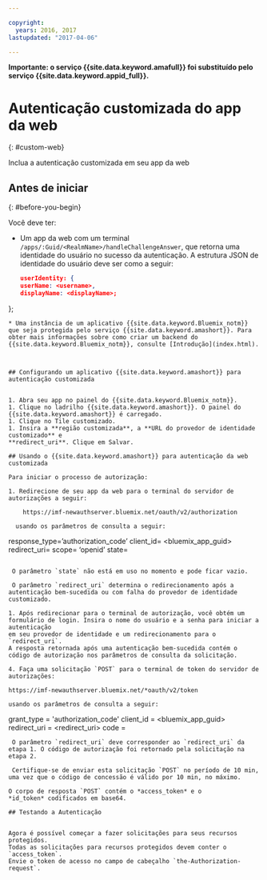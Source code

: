 ```yaml
---

copyright:
  years: 2016, 2017
lastupdated: "2017-04-06"

---
```


**Importante: o serviço {{site.data.keyword.amafull}} foi substituído pelo serviço {{site.data.keyword.appid_full}}.**

# Autenticação customizada do app da web
{: #custom-web}

Inclua a autenticação customizada em seu app da web

## Antes de iniciar
{: #before-you-begin}

Você deve ter:
* Um app da web com um terminal `/apps/:Guid/<RealmName>/handleChallengeAnswer`, que
retorna uma identidade do usuário no sucesso da autenticação. A estrutura JSON de identidade do usuário deve ser como a seguir:

   ```json
  userIdentity: {
  userName: <username>,
  displayName: <displayName>;
 };
```
* Uma instância de um aplicativo {{site.data.keyword.Bluemix_notm}} que seja protegida pelo serviço {{site.data.keyword.amashort}}. Para obter mais informações sobre como criar um backend do {{site.data.keyword.Bluemix_notm}}, consulte [Introdução](index.html).



## Configurando um aplicativo {{site.data.keyword.amashort}} para autenticação customizada


1. Abra seu app no painel do {{site.data.keyword.Bluemix_notm}}.
1. Clique no ladrilho {{site.data.keyword.amashort}}. O painel do {{site.data.keyword.amashort}} é carregado.
1. Clique no Tile customizado.
1. Insira a **região customizada**, a **URL do provedor de identidade customizado** e
**redirect_uri**. Clique em Salvar.

## Usando o {{site.data.keyword.amashort}} para autenticação da web customizada

Para iniciar o processo de autorização:

1. Redirecione de seu app da web para o terminal do servidor de autorizações a seguir:

    https://imf-newauthserver.bluemix.net/oauth/v2/authorization

  usando os parâmetros de consulta a seguir:
   ```
   response_type=’authorization_code’
   client_id= <bluemix\_app\_guid>
   redirect_uri= <uri for the redirect after getting an authorization code>
   scope= ‘openid’
   state= <state>
   ```

    O parâmetro `state` não está em uso no momento e pode ficar vazio.

    O parâmetro `redirect_uri` determina o redirecionamento após a autenticação bem-sucedida ou com falha do provedor de identidade customizado.

1. Após redirecionar para o terminal de autorização, você obtém um formulário de login. Insira o nome do usuário e a senha para iniciar a autenticação
em seu provedor de identidade e um redirecionamento para o `redirect_uri`.
A resposta retornada após uma autenticação bem-sucedida contém o código de autorização nos parâmetros de consulta da solicitação.

4. Faça uma solicitação `POST` para o terminal de token do servidor de autorizações:

 https://imf-newauthserver.bluemix.net/*oauth/v2/token

 usando os parâmetros de consulta a seguir:
 ```
 grant_type = 'authorization_code'
 client_id = <bluemix_app_guid>
 redirect_uri = <redirect_uri>
 code = <authorization code>
 ```
  O parâmetro `redirect_uri` deve corresponder ao `redirect_uri` da etapa 1. O código de autorização foi retornado pela solicitação na etapa 2.

  Certifique-se de enviar esta solicitação `POST` no período de 10 min, uma vez que o código de concessão é válido por 10 min, no máximo.

O corpo de resposta `POST` contém o *access_token* e o
*id_token* codificados em base64.

## Testando a Autenticação


Agora é possível começar a fazer solicitações para seus recursos protegidos.
Todas as solicitações para recursos protegidos devem conter o `access_token`.
Envie o token de acesso no campo de cabeçalho `the-Authorization-request`.

